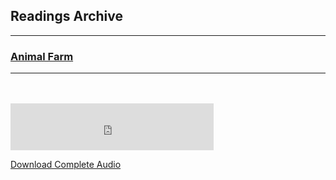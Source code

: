 <h2>Readings Archive</h2>
<div class="container">
	<hr />
	<h3><a href="/stwl/archive/animal_farm">Animal Farm</a></h3>
	<div class="container">
		<hr />
	</div>
</div>
<hr style="height:20px; visibility:hidden;" />
<iframe src="https://audio-embed.glitch.me/?url=https://github.com/LunarTiger/stwl/releases/download/animal_farm/animal_farm.m4a" frameborder="0" width="325" height="75" allowTransparency="true"></iframe>
<p><a href="https://github.com/LunarTiger/stwl/releases/download/animal_farm/animal_farm.m4a">Download Complete Audio</a></p>
